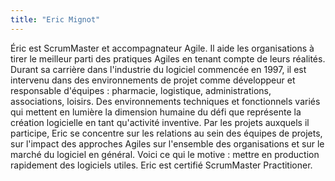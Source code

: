 ```yaml
---
title: "Eric Mignot"
---
```


Éric est ScrumMaster et accompagnateur Agile. Il aide les organisations
à tirer le meilleur parti des pratiques Agiles en tenant compte de leurs
réalités. Durant sa carrière dans l'industrie du logiciel commencée en
1997, il est intervenu dans des environnements de projet comme
développeur et responsable d'équipes : pharmacie, logistique,
administrations, associations, loisirs. Des environnements techniques et
fonctionnels variés qui mettent en lumière la dimension humaine du défi
que représente la création logicielle en tant qu'activité inventive. Par
les projets auxquels il participe, Eric se concentre sur les relations
au sein des équipes de projets, sur l'impact des approches Agiles sur
l'ensemble des organisations et sur le marché du logiciel en général.
Voici ce qui le motive : mettre en production rapidement des logiciels
utiles. Eric est certifié ScrumMaster Practitioner.
